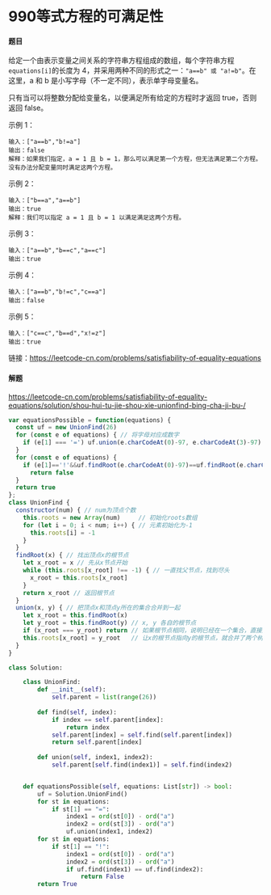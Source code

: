 # 990等式方程的可满足性

#### 题目

给定一个由表示变量之间关系的字符串方程组成的数组，每个字符串方程` equations[i] `的长度为 4，并采用两种不同的形式之一：`"a==b" 或 "a!=b"`。在这里，a 和 b 是小写字母（不一定不同），表示单字母变量名。

只有当可以将整数分配给变量名，以便满足所有给定的方程时才返回 true，否则返回 false。 

示例 1：

```
输入：["a==b","b!=a"]
输出：false
解释：如果我们指定，a = 1 且 b = 1，那么可以满足第一个方程，但无法满足第二个方程。没有办法分配变量同时满足这两个方程。
```


示例 2：

```
输入：["b==a","a==b"]
输出：true
解释：我们可以指定 a = 1 且 b = 1 以满足满足这两个方程。
```


示例 3：

```
输入：["a==b","b==c","a==c"]
输出：true
```


示例 4：

```
输入：["a==b","b!=c","c==a"]
输出：false
```


示例 5：

```
输入：["c==c","b==d","x!=z"]
输出：true
```

链接：https://leetcode-cn.com/problems/satisfiability-of-equality-equations



#### 解题

https://leetcode-cn.com/problems/satisfiability-of-equality-equations/solution/shou-hui-tu-jie-shou-xie-unionfind-bing-cha-ji-bu-/

```js
var equationsPossible = function(equations) {
  const uf = new UnionFind(26)
  for (const e of equations) { // 将字母对应成数字
    if (e[1] === '=') uf.union(e.charCodeAt(0)-97, e.charCodeAt(3)-97) 
  }
  for (const e of equations) {
    if (e[1]=='!'&&uf.findRoot(e.charCodeAt(0)-97)==uf.findRoot(e.charCodeAt(3)-97))
      return false
  }
  return true
};
class UnionFind {
  constructor(num) { // num为顶点个数
    this.roots = new Array(num)     // 初始化roots数组
    for (let i = 0; i < num; i++) { // 元素初始化为-1
      this.roots[i] = -1
    }
  }
  findRoot(x) { // 找出顶点x的根节点
    let x_root = x // 先从x节点开始
    while (this.roots[x_root] !== -1) { // 一直找父节点，找到尽头
      x_root = this.roots[x_root]
    }
    return x_root // 返回根节点
  }
  union(x, y) { // 把顶点x和顶点y所在的集合合并到一起
    let x_root = this.findRoot(x)
    let y_root = this.findRoot(y) // x, y 各自的根节点
    if (x_root === y_root) return // 如果根节点相同，说明已经在一个集合，直接返回
    this.roots[x_root] = y_root   // 让x的根节点指向y的根节点，就合并了两个树
  }
}
```

```python
class Solution:

    class UnionFind:
        def __init__(self):
            self.parent = list(range(26))
        
        def find(self, index):
            if index == self.parent[index]:
                return index
            self.parent[index] = self.find(self.parent[index])
            return self.parent[index]
        
        def union(self, index1, index2):
            self.parent[self.find(index1)] = self.find(index2)


    def equationsPossible(self, equations: List[str]) -> bool:
        uf = Solution.UnionFind()
        for st in equations:
            if st[1] == "=":
                index1 = ord(st[0]) - ord("a")
                index2 = ord(st[3]) - ord("a")
                uf.union(index1, index2)
        for st in equations:
            if st[1] == "!":
                index1 = ord(st[0]) - ord("a")
                index2 = ord(st[3]) - ord("a")
                if uf.find(index1) == uf.find(index2):
                    return False
        return True

```

